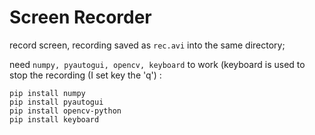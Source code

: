 # Screen Recorder

record screen, recording saved as `rec.avi` into the same directory; 

need `numpy, pyautogui, opencv, keyboard` to work (keyboard is used to stop the recording (I set key the 'q') :
```
pip install numpy
pip install pyautogui
pip install opencv-python
pip install keyboard
```
